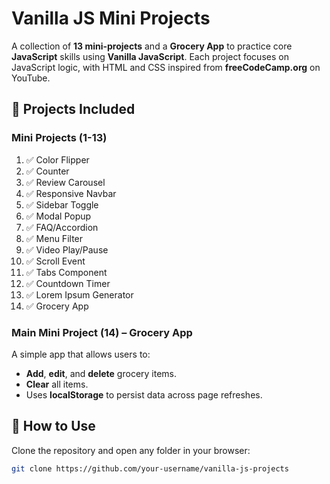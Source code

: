 # Vanilla JS Mini Projects

A collection of **13 mini-projects** and a **Grocery App** to practice core **JavaScript** skills using **Vanilla JavaScript**. Each project focuses on JavaScript logic, with HTML and CSS inspired from **freeCodeCamp.org** on YouTube.

## 📁 Projects Included

### Mini Projects (1-13)
1. ✅ Color Flipper  
2. ✅ Counter  
3. ✅ Review Carousel  
4. ✅ Responsive Navbar  
5. ✅ Sidebar Toggle  
6. ✅ Modal Popup  
7. ✅ FAQ/Accordion  
8. ✅ Menu Filter  
9. ✅ Video Play/Pause  
10. ✅ Scroll Event  
11. ✅ Tabs Component  
12. ✅ Countdown Timer  
13. ✅ Lorem Ipsum Generator
14. ✅ Grocery App

### Main Mini Project (14) – **Grocery App**
A simple app that allows users to:
- **Add**, **edit**, and **delete** grocery items.
- **Clear** all items.
- Uses **localStorage** to persist data across page refreshes.

## 🚀 How to Use

Clone the repository and open any folder in your browser:

```bash
git clone https://github.com/your-username/vanilla-js-projects
